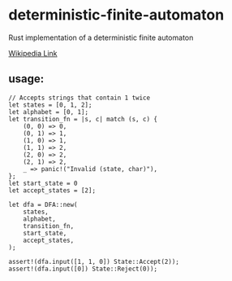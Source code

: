 # deterministic-finite-automaton
Rust implementation of a deterministic finite automaton

[Wikipedia Link](https://en.wikipedia.org/wiki/Deterministic_finite_automaton)

## usage:
```
// Accepts strings that contain 1 twice
let states = [0, 1, 2];
let alphabet = [0, 1];
let transition_fn = |s, c| match (s, c) {
    (0, 0) => 0,
    (0, 1) => 1,
    (1, 0) => 1,
    (1, 1) => 2,
    (2, 0) => 2,
    (2, 1) => 2,
    _ => panic!("Invalid (state, char)"),
};
let start_state = 0
let accept_states = [2];

let dfa = DFA::new(
    states,
    alphabet,
    transition_fn,
    start_state,
    accept_states,
);

assert!(dfa.input([1, 1, 0]) State::Accept(2));
assert!(dfa.input([0]) State::Reject(0));
```
